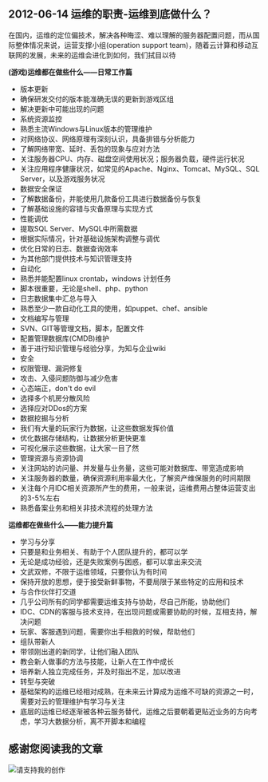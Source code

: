 ## 2012-06-14 运维的职责-运维到底做什么？

在国内，运维的定位偏技术，解决各种晦涩、难以理解的服务器配置问题，而从国际整体情况来说，运营支撑小组(operation support team)，随着云计算和移动互联网的发展，未来的运维会进化到如何，我们拭目以待

**(游戏)运维都在做些什么——日常工作篇**


* 版本更新
 * 确保研发交付的版本能准确无误的更新到游戏区组
 * 解决更新中可能出现的问题
* 系统资源监控
 * 熟悉主流Windows与Linux版本的管理维护
 * 对网络协议、网络原理有深刻认识，具备排错与分析能力
 * 了解网络带宽、延时、丢包的现象与应对方法
 * 关注服务器CPU、内存、磁盘空间使用状况；服务器负载，硬件运行状况
 * 关注应用程序健康状况，如常见的Apache、Nginx、Tomcat、MySQL、SQL Server，以及游戏服务状况
* 数据安全保证
 * 了解数据备份，并能使用几款备份工具进行数据备份与恢复
 * 了解基础设施的容错与灾备原理与实现方式
* 性能调优
 * 提取SQL Server、MySQL中所需数据
 * 根据实际情况，针对基础设施架构调整与调优
 * 优化日常的日志、数据查询效率
 * 为其他部门提供技术与知识管理支持
* 自动化
 * 熟悉并能配置linux crontab，windows 计划任务
 * 脚本很重要，无论是shell、php、python
 * 日志数据集中汇总与导入
 * 熟悉至少一款自动化工具的使用，如puppet、chef、ansible
* 文档编写与管理
 * SVN、GIT等管理文档，脚本，配置文件
 * 配置管理数据库(CMDB)维护
 * 善于进行知识管理与经验分享，为知与企业wiki
* 安全
 * 权限管理、漏洞修复
 * 攻击、入侵问题防御与减少危害
 * 心态端正，don't do evil
 * 选择多个机房分散风险
 * 选择应对DDos的方案
* 数据挖掘与分析
 * 我们有大量的玩家行为数据，让这些数据发挥价值
 * 优化数据存储结构，让数据分析更快更准
 * 可视化展示这些数据，让大家一目了然
* 管理资源与资源协调
 * 关注网站的访问量、并发量与业务量，这些可能对数据库、带宽造成影响
 * 关注服务器的数量，确保资源利用率最大化，了解资产维保服务的时间期限
 * 关注每个月IDC相关资源所产生的费用，一般来说，运维费用占整体运营支出的3-5%左右
 * 熟悉备案业务和相关非技术流程的处理方法

**运维都在做些什么——能力提升篇**
* 学习与分享
 * 只要是和业务相关、有助于个人团队提升的，都可以学
 * 无论是成功经验，还是失败案例与困惑，都可以拿出来交流
 * 文武双修，不限于运维领域，只要你认为有时间
 * 保持开放的思想，便于接受新鲜事物，不要局限于某些特定的应用和技术
* 与合作伙伴打交道
 * 几乎公司所有的同学都需要运维支持与协助，尽自己所能，协助他们
 * IDC、CDN的客服与技术支持，在出现问题或需要协助的时候，互相支持，解决问题
 * 玩家、客服遇到问题，需要你出手相救的时候，帮助他们
* 组队带新人
 * 带领刚出道的新同学，让他们融入团队
 * 教会新人做事的方法与技能，让新人在工作中成长
 * 培养新人独立完成任务，并及时指出不足，加以改进
* 转型与突破
 * 基础架构的运维已经相对成熟，在未来云计算成为运维不可缺的资源之一时，需要对云的管理维护有学习与关注
 * 底层的运维已经逐渐被各种云服务替代，运维之后要朝着更贴近业务的方向考虑，学习大数据分析，离不开脚本和编程
 
 
 ## 感谢您阅读我的文章

![请支持我的创作](https://sggggy.github.io/images/rewards_code.jpg)